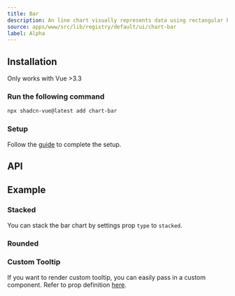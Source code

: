 ```yaml
---
title: Bar
description: An line chart visually represents data using rectangular bars of varying lengths to compare quantities across different categories or groups.
source: apps/www/src/lib/registry/default/ui/chart-bar
label: Alpha
---
```


<ComponentPreview name="BarChartDemo"  />

## Installation

<Callout>
  Only works with Vue >3.3
</Callout>

<Steps>

### Run the following command

```bash
npx shadcn-vue@latest add chart-bar
```

### Setup

Follow the [guide](/docs/charts.html#installation) to complete the setup.

</Steps>

## API

<!-- @include: @/content/meta/BarChart.md -->

## Example

### Stacked

You can stack the bar chart by settings prop `type` to `stacked`.

<ComponentPreview name="BarChartStacked"  />

### Rounded

<ComponentPreview name="BarChartRounded"  />

### Custom Tooltip

If you want to render custom tooltip, you can easily pass in a custom component. Refer to prop definition [here](/docs/charts.html#custom-tooltip).

<ComponentPreview name="BarChartCustomTooltip"  />
